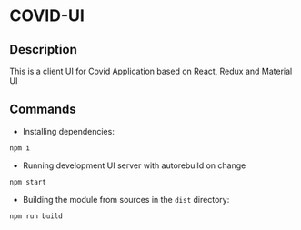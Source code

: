 # COVID-UI

## Description

This is a client UI for Covid Application based on React, Redux and Material UI

## Commands

- Installing dependencies:

```bash
npm i
```

- Running development UI server with autorebuild on change

```bash
npm start
```

- Building the module from sources in the `dist` directory:

```bash
npm run build
```